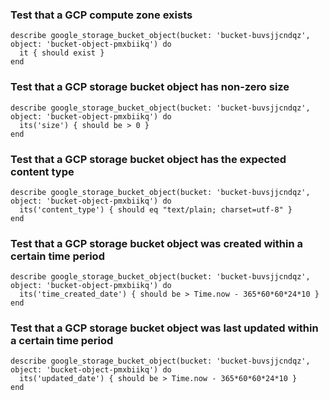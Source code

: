 ### Test that a GCP compute zone exists

    describe google_storage_bucket_object(bucket: 'bucket-buvsjjcndqz',  object: 'bucket-object-pmxbiikq') do
      it { should exist }
    end

### Test that a GCP storage bucket object has non-zero size

    describe google_storage_bucket_object(bucket: 'bucket-buvsjjcndqz',  object: 'bucket-object-pmxbiikq') do
      its('size') { should be > 0 }
    end

### Test that a GCP storage bucket object has the expected content type

    describe google_storage_bucket_object(bucket: 'bucket-buvsjjcndqz',  object: 'bucket-object-pmxbiikq') do
      its('content_type') { should eq "text/plain; charset=utf-8" }
    end


### Test that a GCP storage bucket object was created within a certain time period

    describe google_storage_bucket_object(bucket: 'bucket-buvsjjcndqz',  object: 'bucket-object-pmxbiikq') do
      its('time_created_date') { should be > Time.now - 365*60*60*24*10 }
    end
    
    
### Test that a GCP storage bucket object was last updated within a certain time period

    describe google_storage_bucket_object(bucket: 'bucket-buvsjjcndqz',  object: 'bucket-object-pmxbiikq') do
      its('updated_date') { should be > Time.now - 365*60*60*24*10 }
    end